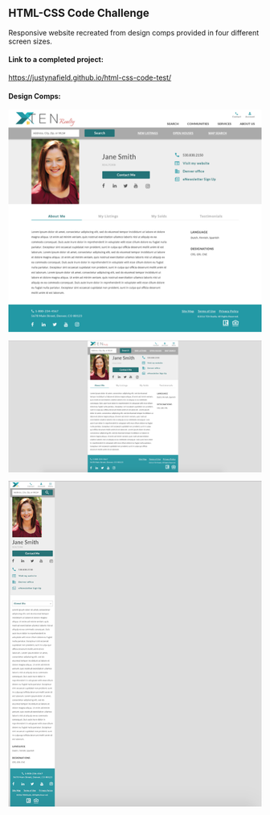 ## HTML-CSS Code Challenge

Responsive website recreated from design comps provided in four different screen sizes.

#### Link to a completed project:
https://justynafield.github.io/html-css-code-test/

#### Design Comps:
![Design](Assets/Designs/large.jpg)

![Design](Assets/Designs/medium.png)

![Design](Assets/Designs/small.png)
